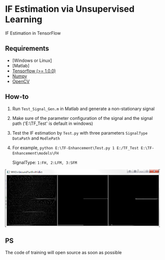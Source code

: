 # IF Estimation via Unsupervised Learning
IF Estimation in TensorFlow

## Requirements

- [Windows or Linux]
- [Matlab]
- [Tensorflow (>= 1.0.0)](https://www.tensorflow.org/)
- [Numpy](https://github.com/numpy/numpy/blob/master/INSTALL.rst.txt)
- [OpenCV](https://docs.opencv.org/3.0-beta/doc/py_tutorials/py_tutorials.html)

## How-to

1. Run `Test_Signal_Gen.m` in Matlab and generate a non-stationary signal
2. Make sure of the parameter configuration of the signal and the signal path ('E:\TF_Test\' is default in windows)
3. Test the IF estimation by `Test.py` with three parameters `SignalType` `DataPath` and `ModlePath`
4. For example, `python E:\TF-Enhancement\Test.py 1 E:/TF_Test E:\TF-Enhancement\models\FH`

	SignalType: `1:FH, 2:LFM, 3:SFM`

<img src="r.PNG">

## PS

The code of training will open source as soon as possible